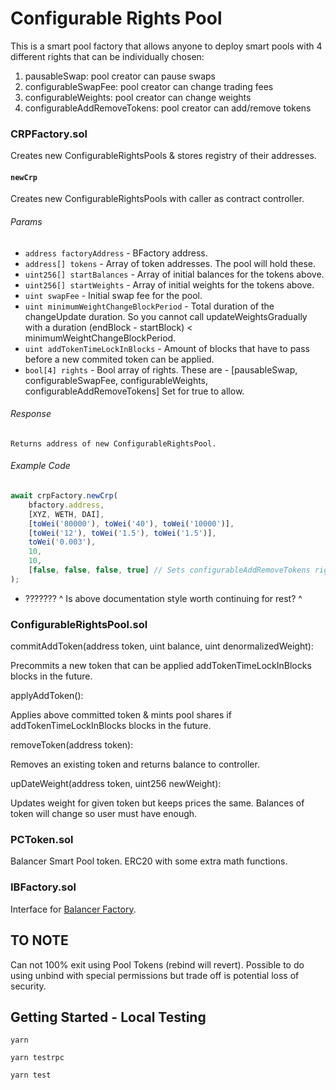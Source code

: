 # Configurable Rights Pool

This is a smart pool factory that allows anyone to deploy smart pools with 4 different rights that can be individually chosen:

1) pausableSwap: pool creator can pause swaps
2) configurableSwapFee: pool creator can change trading fees
3) configurableWeights: pool creator can change weights
4) configurableAddRemoveTokens: pool creator can add/remove tokens

### CRPFactory.sol

Creates new ConfigurableRightsPools & stores registry of their addresses.

#### `newCrp`

Creates new ConfigurableRightsPools with caller as contract controller.

###### Params
* `address factoryAddress` - BFactory address.
* `address[] tokens` - Array of token addresses. The pool will hold these.
* `uint256[] startBalances` - Array of initial balances for the tokens above.
* `uint256[] startWeights` - Array of initial weights for the tokens above.
* `uint swapFee` - Initial swap fee for the pool.
* `uint minimumWeightChangeBlockPeriod` - Total duration of the changeUpdate duration. So you cannot call updateWeightsGradually with a duration (endBlock - startBlock) < minimumWeightChangeBlockPeriod.
* `uint addTokenTimeLockInBlocks` - Amount of blocks that have to pass before a new commited token can be applied.
*  `bool[4] rights` - Bool array of rights. These are - [pausableSwap, configurableSwapFee, configurableWeights, configurableAddRemoveTokens] Set for true to allow.

###### Response
```
Returns address of new ConfigurableRightsPool.
```
###### Example Code
```javascript
await crpFactory.newCrp(
    bfactory.address,
    [XYZ, WETH, DAI],
    [toWei('80000'), toWei('40'), toWei('10000')],
    [toWei('12'), toWei('1.5'), toWei('1.5')],
    toWei('0.003'),
    10,
    10,
    [false, false, false, true] // Sets configurableAddRemoveTokens right
);
```

- ??????? ^ Is above documentation style worth continuing for rest? ^

### ConfigurableRightsPool.sol

commitAddToken(address token, uint balance, uint denormalizedWeight):

Precommits a new token that can be applied addTokenTimeLockInBlocks blocks in the future.

applyAddToken():

Applies above committed token & mints pool shares if addTokenTimeLockInBlocks blocks in the future.

removeToken(address token):

Removes an existing token and returns balance to controller.

upDateWeight(address token, uint256 newWeight):

Updates weight for given token but keeps prices the same. Balances of token will change so user must have enough.

### PCToken.sol

Balancer Smart Pool token. ERC20 with some extra math functions.

### IBFactory.sol

Interface for [Balancer Factory](https://github.com/balancer-labs/balancer-core/blob/master/contracts/BFactory.sol).

## TO NOTE

Can not 100% exit using Pool Tokens (rebind will revert). Possible to do using unbind with special permissions but trade off is potential loss of security.

## Getting Started - Local Testing

`yarn`

`yarn testrpc`

`yarn test`

